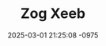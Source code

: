 ---
layout: movie-video-data
date: 2025-03-01 21:25:08 -0975
categories: movie

# Site Attributes
title: "Zog Xeeb"
permalink: "/movie/Zog_Xeeb"

# Movie Attributes
synopsis: "Fav (Tub Pheej Lis) thiab Fav txiv (Viv Thoj) nkawv tau khiav tawm hauv nkawv lub zos vim yog muaj dab tsov hlob heev. Nkawv kuj khiav tuaj mus nyob rau ib lus zos tshiab vam hais tias nkawv yuav dim txoj kev tuag. Tiam sis Fav nkawv tsis paub hais tias nkawv tab tom khiav mus thawj nkawv txoj kev tuag. Zaj dab neeg no nthuav txog keeb kwm ntawv lub Zog Xeeb thiab nrab nriam xob 5 faj tiam dhau los. Tiam no Cov Noj rov tshwm sim los tsim kev kub ntxhov rau peb hais neeg. Pay (Nyiaj Vaj) uas yog tsev neeg caj ceg ntawm nrab nriam xob yuav tsu, tau rov sawv los cawm peb hais neeg los ntawm Cov Noj. Rog rau Pay yog tus muaj txoj hmoo los rig tsis lub Zog Xeeb, nkawv txoj hauv kev yog mus tawm tsam rog Cov Noj thiab nrhiav kev ywj pheej rau peb haiv neeg. "
producer: "KVT Liquid Pictures"
director: "Thai Khang"
writer: "Tubpheej Lis, Thai Khang"
video_link: "https://youtu.be/tcpYH3KNTbQ?si=3S8FKUtR2Z6YGWhr"
genre: "Action"
year: "2009"
release_type: "DVD"
storage: "Center for Hmong Studies"
thumbnail: "/assets/images/movie_thumbnails/Zog Xeeb.jpeg"
publishing_company: "KVT Liquid Pictures"

# Sequels + Parts
base_movie: ""
total_parts: 0
sequel: ""

# Movie Cast
cast:
- name: "Tubpheej Lis"
- name: "Nyiaj Vaj"
- name: "Viv Thoj"
- name: "Khais Vaj"
- name: "Kawm Thoj"
- name: "Paj Thoj"
- name: "Ntxawm Hawj"
- name: "Kais Vaj"
---